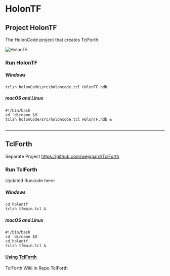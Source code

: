 # HolonTF



## Project HolonTF

The HolonCode project that creates TclForth.

![HolonTF](https://www.holonforth.com/images/holontf2.png)



### Run HolonTF

##### Windows

```
tclsh holonCode\src\holoncode.tcl HolonTF.hdb
````
##### macOS and Linux

````
#!/bin/bash
cd `dirname $0` 
tclsh holonCode/src/holoncode.tcl HolonTF.hdb &


````

---



## TclForth

Separate Project  https://github.com/wejgaard/TclForth

### Run TclForth

Updated Runcode here:

##### Windows

```
cd holontf
tclsh tfmain.tcl &
````

##### macOS and Linux

````
#!/bin/bash
cd `dirname $0` 
cd holontf
tclsh tfmain.tcl &
````



#### [Using TclForth](https://github.com/wejgaard/TclForth/wiki)

TclForth Wiki in Repo TclForth



